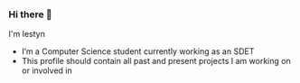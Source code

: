 ### Hi there 👋

I'm Iestyn
- I’m a Computer Science student currently working as an SDET
- This profile should contain all past and present projects I am working on or involved in
